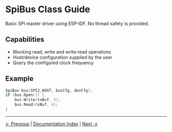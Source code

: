 # SpiBus Class Guide

Basic SPI master driver using ESP‑IDF. No thread safety is provided.

## Capabilities
- Blocking read, write and write‑read operations
- Host/device configuration supplied by the user
- Query the configured clock frequency

## Example
```cpp
SpiBus bus(SPI2_HOST, busCfg, devCfg);
if (bus.Open()) {
    bus.Write(txBuf, 4);
    bus.Read(rxBuf, 4);
}
```

---

[← Previous](SfI2cBus.md) | [Documentation Index](index.md) | [Next →](SfSpiBus.md)
